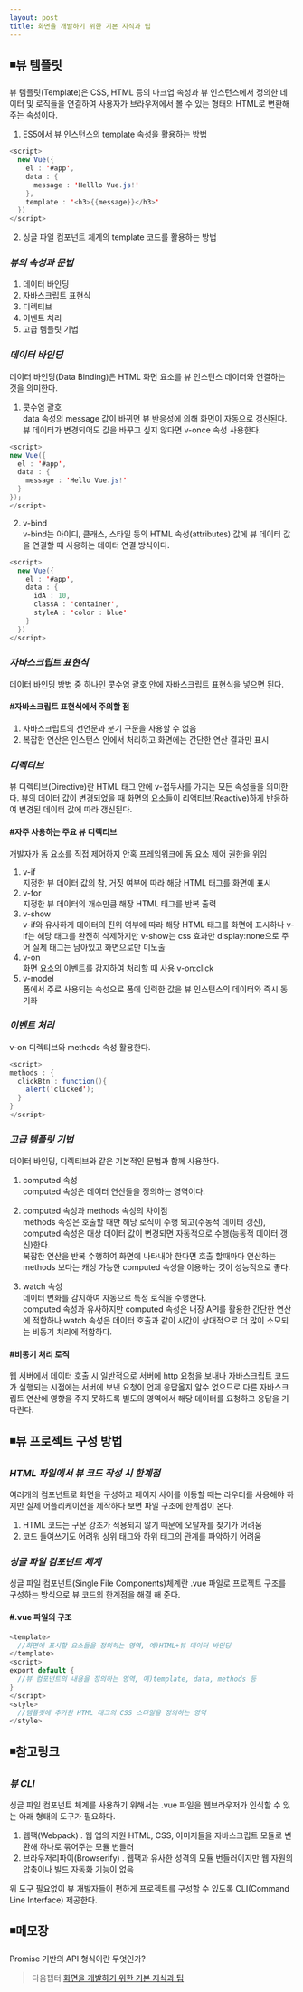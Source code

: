 ```yaml
---
layout: post
title: 화면을 개발하기 위한 기본 지식과 팁
---
```

## ◾뷰 템플릿
뷰 템플릿(Template)은 CSS, HTML 등의 마크업 속성과 뷰 인스턴스에서 정의한 데이터 및 로직들을 연결하여 사용자가 브라우저에서 볼 수 있는 형태의 HTML로 변환해 주는 속성이다.

1. ES5에서 뷰 인스턴스의 template 속성을 활용하는 방법       
```java   
<script>
  new Vue({
    el : '#app',
    data : {
      message : 'Helllo Vue.js!'
    },
    template : '<h3>{{message}}</h3>'
  })
</script>
```   

2. 싱글 파일 컴포넌트 체계의 template 코드를 활용하는 방법           

### ***뷰의 속성과 문법***        
1. 데이터 바인딩
2. 자바스크립트 표현식
3. 디렉티브
4. 이벤트 처리
5. 고급 템플릿 기법

### ***데이터 바인딩***   
데이터 바인딩(Data Binding)은 HTML 화면 요소를 뷰 인스턴스 데이터와 연결하는 것을 의미한다.

1. 콧수염 괄호   
data 속성의 message 값이 바뀌면 뷰 반응성에 의해 화면이 자동으로 갱신된다.   
뷰 데이터가 변경되어도 값을 바꾸고 싶지 않다면 v-once 속성 사용한다.
```java
<script>
new Vue({
  el : '#app',
  data : {
    message : 'Hello Vue.js!'
  }
});
</script>
```  

2. v-bind     
v-bind는 아이디, 클래스, 스타일 등의 HTML 속성(attributes) 값에 뷰 데이터 값을 연결할 때 사용하는 데이터 연결 방식이다.       
```java
<script>
  new Vue({
    el : '#app',
    data : {
      idA : 10,
      classA : 'container',
      styleA : 'color : blue'
    }
  })
</script>
```         

### ***자바스크립트 표현식***   
데이터 바인딩 방법 중 하나인 콧수염 괄호 안에 자바스크립트 표현식을 넣으면 된다.     
#### #자바스크립트 표현식에서 주의할 점      
1. 자바스크립트의 선언문과 분기 구문을 사용할 수 없음    
2. 복잡한 연산은 인스턴스 안에서 처리하고 화면에는 간단한 연산 결과만 표시   

### ***디렉티브***   
뷰 디렉티브(Directive)란 HTML 태그 안에 v-접두사를 가지는 모든 속성들을 의미한다.
뷰의 데이터 값이 변경되었을 때 화면의 요소들이 리액티브(Reactive)하게 반응하여 변경된 데이터 값에 따라 갱신된다.  
#### #자주 사용하는 주요 뷰 디렉티브  
개발자가 돔 요소를 직접 제어하지 안혹 프레임워크에 돔 요소 제어 권한을 위임  
1. v-if  
지정한 뷰 데이터 값의 참, 거짓 여부에 따라 해당 HTML 태그를 화면에 표시
2. v-for  
지정한 뷰 데이터의 개수만큼 해장 HTML 태그를 반복 출력  
3. v-show    
v-if와 유사하게 데이터의 진위 여부에 따라 해당 HTML 태그를 화면에 표시하나 v-if는 해당 태그를 완전히 삭제하지만 v-show는 css 효과만 display:none으로 주어 실제 태그는 남아있고 화면으로만 미노출  
4. v-on  
화면 요소의 이벤트를 감지하여 처리할 때 사용 v-on:click  
5. v-model  
폼에서 주로 사용되는 속성으로 폼에 입력한 값을 뷰 인스턴스의 데이터와 즉시 동기화   

### ***이벤트 처리***         
v-on 디렉티브와 methods 속성 활용한다.   
```java
<script>
methods : {
  clickBtn : function(){
    alert('clicked');
  }
}
</script>
```

### ***고급 템플릿 기법***   
데이터 바인딩, 디렉티브와 같은 기본적인 문법과 함께 사용한다.   
1. computed 속성  
computed 속성은 데이터 연산들을 정의하는 영역이다.  

2. computed 속성과 methods 속성의 차이점  
methods 속성은 호출할 때만 해당 로직이 수행 되고(수동적 데이터 갱신), computed 속성은 대상 데이터 값이 변경되면 자동적으로 수행(능동적 데이터 갱신)한다.    
복잡한 연산을 반복 수행하여 화면에 나타내야 한다면 호출 할때마다 연산하는 methods 보다는 캐싱 가능한 computed 속성을 이용하는 것이 성능적으로 좋다.  

3. watch 속성  
데이터 변화를 감지하여 자동으로 특정 로직을 수행한다.  
computed 속성과 유사하지만 computed 속성은 내장 API를 활용한 간단한 연산에 적합하나 watch 속성은 데이터 호출과 같이 시간이 상대적으로 더 많이 소모되는 비동기 처리에 적합하다.  

#### #비동기 처리 로직
웹 서버에서 데이터 호출 시 일반적으로 서버에 http 요청을 보내나 자바스크립트 코드가 실행되는 시점에는 서버에 보낸 요청이 언제 응답올지 알수 없으므로 다른 자바스크립트 연산에 영향을 주지 못하도록 별도의 영역에서 해당 데이터를 요청하고 응답을 기다린다.

## ◾뷰 프로젝트 구성 방법  

### ***HTML 파일에서 뷰 코드 작성 시 한계점***
여러개의 컴포넌트로 화면을 구성하고 페이지 사이를 이동할 때는 라우터를 사용해야 하지만 실제 어플리케이션을 제작하다 보면 파일 구조에 한계점이 온다.  
1. HTML 코드는 구문 강조가 적용되지 않기 때문에 오탈자를 찾기가 어려움  
2. 코드 들여쓰기도 어려워 상위 태그와 하위 태그의 관계를 파악하기 어려움  

### ***싱글 파일 컴포넌트 체계***
싱글 파일 컴포넌트(Single File Components)체계란 .vue 파일로 프로젝트 구조를 구성하는 방식으로 뷰 코드의 한계점을 해결 해 준다.

#### #.vue 파일의 구조
~~~java
<template>
  //화면에 표시할 요소들을 정의하는 영역, 예)HTML+뷰 데이터 바인딩
</template>
<script>
export default {
  //뷰 컴포넌트의 내용을 정의하는 영역, 예)template, data, methods 등
}
</script>
<style>
  //템플릿에 추가한 HTML 태그의 CSS 스타일을 정의하는 영역
</style>
~~~
## ◾참고링크  

### ***뷰 CLI***
싱글 파일 컴포넌트 체계를 사용하기 위해서는 .vue 파일을 웹브라우저가 인식할 수 있는 아래 형태의 도구가 필요하다.
1. 웹팩(Webpack)
  . 웹 앱의 자원 HTML, CSS, 이미지들을 자바스크립트 모듈로 변환해 하나로 묶어주는 모듈 번들러
2. 브라우저리파이(Browserify)
  . 웹팩과 유사한 성격의 모듈 번들러이지만 웹 자원의 압축이나 빌드 자동화 기능이 없음

위 도구 필요없이 뷰 개발자들이 편하게 프로젝트를 구성할 수 있도록 CLI(Command Line Interface) 제공한다.

## ◾메모장
Promise 기반의 API 형식이란 무엇인가?  

> 다음챕터 [화면을 개발하기 위한 기본 지식과 팁](https://wisdompark.github.io/Vue-Js4/)
